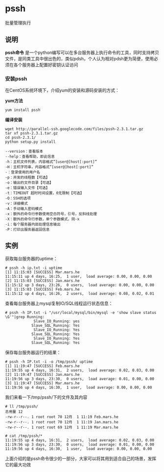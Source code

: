 pssh
===

批量管理执行

## 说明

**pssh命令** 是一个python编写可以在多台服务器上执行命令的工具，同时支持拷贝文件，是同类工具中很出色的，类似pdsh，个人认为相对pdsh更为简便，使用必须在各个服务器上配置好密钥认证访问

### 安装pssh  

在CentOS系统环境下，介绍yum的安装和源码安装的方式：

 **yum方法** 

```
yum install pssh
```

 **编译安装** 

```
wget http://parallel-ssh.googlecode.com/files/pssh-2.3.1.tar.gz
tar xf pssh-2.3.1.tar.gz
cd pssh-2.3.1/
python setup.py install
```

  

```
--version：查看版本
--help：查看帮助，即此信息
-h：主机文件列表，内容格式”[user@]host[:port]”
-H：主机字符串，内容格式”[user@]host[:port]”
-：登录使用的用户名
-p：并发的线程数【可选】
-o：输出的文件目录【可选】
-e：错误输入文件【可选】
-t：TIMEOUT 超时时间设置，0无限制【可选】
-O：SSH的选项
-v：详细模式
-A：手动输入密码模式
-x：额外的命令行参数使用空白符号，引号，反斜线处理
-X：额外的命令行参数，单个参数模式，同-x
-i：每个服务器内部处理信息输出
-P：打印出服务器返回信息
```

## 实例

获取每台服务器的uptime：

```
# pssh -h ip.txt -i uptime
[1] 11:15:03 [SUCCESS] Mar.mars.he
11:15:11 up 4 days, 16:25,  1 user,  load average: 0.00, 0.00, 0.00
[2] 11:15:03 [SUCCESS] Jan.mars.he
11:15:12 up 3 days, 23:26,  0 users,  load average: 0.00, 0.00, 0.00
[3] 11:15:03 [SUCCESS] Feb.mars.he
11:15:12 up 4 days, 16:26,  2 users,  load average: 0.08, 0.02, 0.01
```

查看每台服务器上mysql复制IO/SQL线程运行状态信息：

```
# pssh -h IP.txt -i "/usr/local/mysql/bin/mysql -e 'show slave status \G'"|grep Running:
             Slave_IO_Running: yes
            Slave_SQL_Running: Yes
             Slave_IO_Running: Yes
            Slave_SQL_Running: Yes
             Slave_IO_Running: Yes
            Slave_SQL_Running: Yes
```

保存每台服务器运行的结果：

```
# pssh -h IP.txt -i -o /tmp/pssh/ uptime
[1] 11:19:47 [SUCCESS] Feb.mars.he
11:19:55 up 4 days, 16:31,  2 users,  load average: 0.02, 0.03, 0.00
[2] 11:19:47 [SUCCESS] Jan.mars.he
11:19:56 up 3 days, 23:30,  0 users,  load average: 0.01, 0.00, 0.00
[3] 11:19:47 [SUCCESS] Mar.mars.he
11:19:56 up 4 days, 16:30,  1 user,  load average: 0.00, 0.00, 0.00
```

我们来看一下/tmp/pssh/下的文件及其内容

```
# ll /tmp/pssh/
总用量 12
-rw-r--r--. 1 root root 70 12月  1 11:19 Feb.mars.he
-rw-r--r--. 1 root root 70 12月  1 11:19 Jan.mars.he
-rw-r--r--. 1 root root 69 12月  1 11:19 Mar.mars.he

# cat /tmp/pssh/*
11:19:55 up 4 days, 16:31,  2 users,  load average: 0.02, 0.03, 0.00
11:19:56 up 3 days, 23:30,  0 users,  load average: 0.01, 0.00, 0.00
11:19:56 up 4 days, 16:30,  1 user,  load average: 0.00, 0.00, 0.00
```

上面介绍的是pssh命令很少的一部分，大家可以将其用到适合自己的场景，发挥它的最大功效


